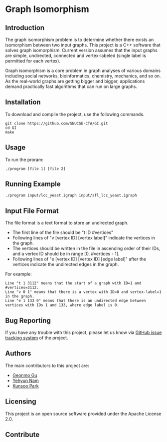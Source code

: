 # Graph Isomorphism

## Introduction
The graph isomorphism problem is to determine whether there exists an isomorphism between two input graphs. This project is a C++ software that solves graph isomorphism. Current version assumes that the input graphs are simple, undirected, connected and vertex-labeled (single label is permitted for each vertex).

Graph isomorphism is a core problem in graph analyses of various domains including social networks, bioinformatics, chemistry, mechanics, and so on. As the real-world graphs are getting bigger and bigger, applications demand practically fast algorithms that can run on large graphs.

## Installation
To download and compile the project, use the following commands.
```
git clone https://github.com/SNUCSE-CTA/GI.git
cd GI
make
```

## Usage
To run the proram:
``` console
./program [file 1] [file 2]
```


## Running Example
``` console
./program input/lcc_yeast.igraph input/sfl_lcc_yeast.igraph
```

## Input File Format
The file format is a text format to store an undirected graph. 
- The first line of the file should be "t ID #vertices"
- Following lines of "v [vertex ID] [vertex label]" indicate the vertices in the graph.
- The vertices should be written in the file in ascending order of their IDs, and a vertex ID should be in range [0, #vertices - 1].
- Following lines of "e [vertex ID] [vertex ID] [edge label]" after the vertices indicate the undirected edges in the graph.

For example:
```
Line "t 1 3112" means that the start of a graph with ID=1 and #vertices=3112.
Line "v 0 1" means that there is a vertex with ID=0 and vertex-label=1 in the graph.
Line "e 1 133 0" means that there is an undirected edge between vertices with IDs 1 and 133, where edge label is 0.
```

## Bug Reporting
If you have any trouble with this project, please let us know via [GitHub issue tracking system](https://github.com/SNUCSE-CTA/GI/issues) of the project.

## Authors

The main contributors to this project are:
- [Geonmo Gu](https://github.com/gmgu)
- [Yehyun Nam](https://github.com/NamYehyun)
- [Kunsoo Park](http://theory.snu.ac.kr/?page_id=427)

## Licensing
This project is an open source software provided under the Apache License 2.0.

## Contribute
